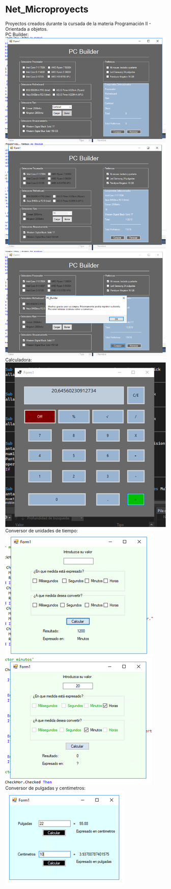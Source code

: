 # Net_Microproyects
Proyectos creados durante la cursada de la materia Programación II - Orientada a objetos.<br>
PC Builder:<br>
![Image text](https://raw.githubusercontent.com/santiagodg96/Net_Microproyects/main/pcbuilder.PNG)<br>
![Image text](https://github.com/santiagodg96/Net_Microproyects/blob/main/pcbuilder2.PNG)<br>
![Image text](https://github.com/santiagodg96/Net_Microproyects/blob/main/pcbuilder3.PNG)<br>
Calculadora:<br>
![Image text](https://github.com/santiagodg96/Net_Microproyects/blob/main/Calculadora.PNG)<br>
Conversor de unidades de tiempo:<br>
![Image text](https://github.com/santiagodg96/Net_Microproyects/blob/main/Tiempo.PNG)<br>
![Image text](https://github.com/santiagodg96/Net_Microproyects/blob/main/Tiempo2.PNG)<br>
Conversor de pulgadas y centimetros:<br>
![Image text](https://github.com/santiagodg96/Net_Microproyects/blob/main/conversor.PNG)



